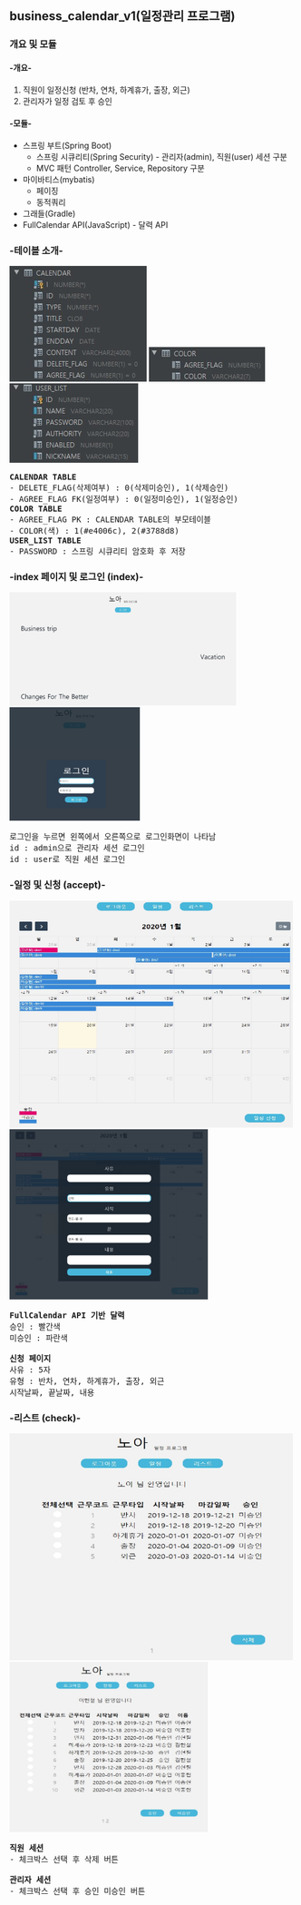 ## business_calendar_v1(일정관리 프로그램)
### 개요 및 모듈

#### -개요-
<ol>
  <li>직원이 일정신청 (반차, 연차, 하계휴가, 출장, 외근)</li>
  <li>관리자가 일정 검토 후 승인</li>
</ol>

#### -모듈-
<ul>
  <li>스프링 부트(Spring Boot)
    <ul>
      <li>스프링 시큐리티(Spring Security) - 관리자(admin), 직원(user) 세션 구분</li>
      <li>MVC 패턴 Controller, Service, Repository 구분</li>
    </ul>
  </li>
  <li>마이바티스(mybatis)
    <ul>
      <li>페이징</li>
      <li>동적쿼리</li>
    </ul>
  </li>
  <li>그래들(Gradle)</li>
  <li>FullCalendar API(JavaScript) - 달력 API</li>
</ul>

### -테이블 소개-
<p><img src="https://github.com/dirend7/business_calendar_v1/blob/master/image/calendar_table.jpg" alt="calendar_table"></img>&nbsp<img src="https://github.com/dirend7/business_calendar_v1/blob/master/image/color_table.jpg" alt="color_table">
<img src="https://github.com/dirend7/business_calendar_v1/blob/master/image/user_list_table.jpg" alt="user_list_table"></p>
<pre>
<strong>CALENDAR TABLE</strong>
- DELETE_FLAG(삭제여부) : 0(삭제미승인), 1(삭제승인)
- AGREE_FLAG FK(일정여부) : 0(일정미승인), 1(일정승인)
<strong>COLOR TABLE</strong>
- AGREE_FLAG PK : CALENDAR TABLE의 부모테이블
- COLOR(색) : 1(#e4006c), 2(#3788d8)
<strong>USER_LIST TABLE</strong>
- PASSWORD : 스프링 시큐리티 암호화 후 저장
</pre>


### -index 페이지 및 로그인 (index)-
<p><img src="https://github.com/dirend7/business_calendar_v1/blob/master/image/index.jpg" alt="index" width="400px" height="200px"></img>&nbsp<img src="https://github.com/dirend7/business_calendar_v1/blob/master/image/login.jpg" alt="login" width="230px" height="200px"></p>
<pre>
로그인을 누르면 왼쪽에서 오른쪽으로 로그인화면이 나타남
id : admin으로 관리자 세션 로그인
id : user로 직원 세션 로그인
</pre>

### -일정 및 신청 (accept)-
<p><img src="https://github.com/dirend7/business_calendar_v1/blob/master/image/calendar.jpg" alt="calendar" width="500px" height="400px"></img>&nbsp<img src="https://github.com/dirend7/business_calendar_v1/blob/master/image/calendar_accept.jpg" alt="calendar_accept" width="350px" height="300px"></p>
<pre>
<strong>FullCalendar API 기반 달력</strong>
승인 : 빨간색
미승인 : 파란색<br>
<strong>신청 페이지</strong>
사유 : 5자
유형 : 반차, 연차, 하계휴가, 출장, 외근
시작날짜, 끝날짜, 내용
</pre>

### -리스트 (check)-
<p><img src="https://github.com/dirend7/business_calendar_v1/blob/master/image/check_user.jpg" alt="check_user" width="500px" height="400px"></img>&nbsp<img src="https://github.com/dirend7/business_calendar_v1/blob/master/image/check_admin.jpg" alt="check_admin" width="350px" height="300px"></p>
<pre>
<strong>직원 세션</strong>
- 체크박스 선택 후 삭제 버튼<br>
<strong>관리자 세션</strong>
- 체크박스 선택 후 승인 미승인 버튼
</pre>
